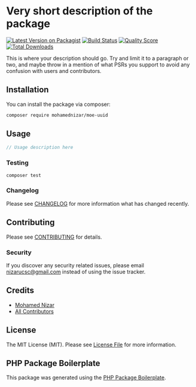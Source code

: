 # Very short description of the package

[![Latest Version on Packagist](https://img.shields.io/packagist/v/mohamednizar/moe-uuid.svg?style=flat-square)](https://packagist.org/packages/mohamednizar/moe-uuid)
[![Build Status](https://img.shields.io/travis/mohamednizar/moe-uuid/master.svg?style=flat-square)](https://travis-ci.org/mohamednizar/moe-uuid)
[![Quality Score](https://img.shields.io/scrutinizer/g/mohamednizar/moe-uuid.svg?style=flat-square)](https://scrutinizer-ci.com/g/mohamednizar/moe-uuid)
[![Total Downloads](https://img.shields.io/packagist/dt/mohamednizar/moe-uuid.svg?style=flat-square)](https://packagist.org/packages/mohamednizar/moe-uuid)

This is where your description should go. Try and limit it to a paragraph or two, and maybe throw in a mention of what PSRs you support to avoid any confusion with users and contributors.

## Installation

You can install the package via composer:

```bash
composer require mohamednizar/moe-uuid
```

## Usage

``` php
// Usage description here
```

### Testing

``` bash
composer test
```

### Changelog

Please see [CHANGELOG](CHANGELOG.md) for more information what has changed recently.

## Contributing

Please see [CONTRIBUTING](CONTRIBUTING.md) for details.

### Security

If you discover any security related issues, please email nizarucsc@gmail.com instead of using the issue tracker.

## Credits

- [Mohamed Nizar](https://github.com/mohamednizar)
- [All Contributors](../../contributors)

## License

The MIT License (MIT). Please see [License File](LICENSE.md) for more information.

## PHP Package Boilerplate

This package was generated using the [PHP Package Boilerplate](https://laravelpackageboilerplate.com).